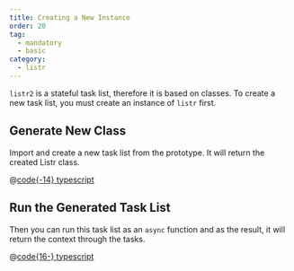 ```yaml
---
title: Creating a New Instance
order: 20
tag:
  - mandatory
  - basic
category:
  - listr
---
```


`listr2` is a stateful task list, therefore it is based on classes. To create a new task list, you must create an instance of `listr` first.

<!-- more -->

## Generate New Class

Import and create a new task list from the prototype. It will return the created Listr class.

@[code{-14} typescript](../../examples/docs/getting-started/creating-a-new-instance.ts)

## Run the Generated Task List

Then you can run this task list as an `async` function and as the result, it will return the context through the tasks.

@[code{16-} typescript](../../examples/docs/getting-started/creating-a-new-instance.ts)
